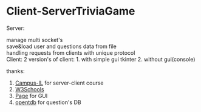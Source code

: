 # Client-ServerTriviaGame
Server: 
<div>manage multi socket's
<div>save&load user and questions data from file
<div>handling requests from clients with unique protocol
<div>
Client:
2 version's of client:
  1. with simple gui tkinter
  2. without gui(console)

thanks:
  1. <a href="https://campus.gov.il/">Campus-IL</a> for server-client course
  2. <a href="https://www.w3schools.com">W3Schools</a>
  3. <a href="http://page.sourceforge.net/">Page</a> for GUI
  4. <a href="https://opentdb.com/">opentdb</a> for question's DB
